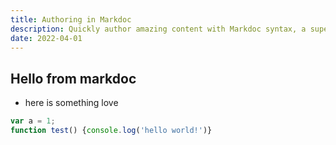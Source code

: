 ```yaml
---
title: Authoring in Markdoc
description: Quickly author amazing content with Markdoc syntax, a superset of Markdown.
date: 2022-04-01
---
```


## Hello from markdoc

- here is something love

```javascript
var a = 1;
function test() {console.log('hello world!')}
```
